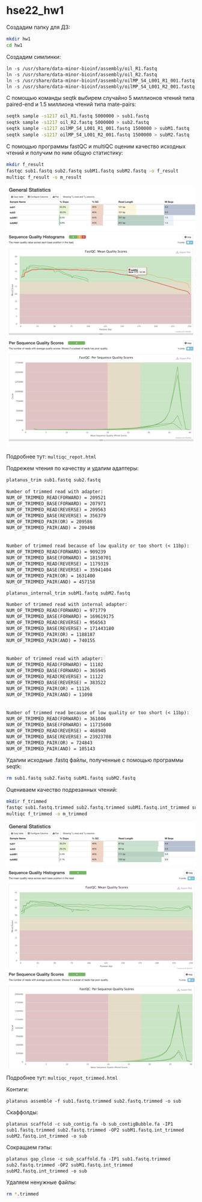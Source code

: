 # hse22_hw1

Создадим папку для ДЗ:

```bash
mkdir hw1
cd hw1
```

Создадим симлинки: 

```
ln -s /usr/share/data-minor-bioinf/assembly/oil_R1.fastq
ln -s /usr/share/data-minor-bioinf/assembly/oil_R2.fastq
ln -s /usr/share/data-minor-bioinf/assembly/oilMP_S4_L001_R1_001.fastq
ln -s /usr/share/data-minor-bioinf/assembly/oilMP_S4_L001_R2_001.fastq
```

С помощью команды seqtk выбирем случайно 5 миллионов чтений типа paired-end и 1.5 миллиона чтений типа mate-pairs:


```bash
seqtk sample -s1217 oil_R1.fastq 5000000 > sub1.fastq
seqtk sample -s1217 oil_R2.fastq 5000000 > sub2.fastq
seqtk sample -s1217 oilMP_S4_L001_R1_001.fastq 1500000 > subM1.fastq
seqtk sample -s1217 oilMP_S4_L001_R2_001.fastq 1500000 > subM2.fastq
```

С помощью программы fastQC и multiQC оценим качество исходных чтений и получим по ним общую статистику:

```bash
mkdir f_result
fastqc sub1.fastq sub2.fastq subM1.fastq subM2.fastq -o f_result
multiqc f_result -o m_result
```

![AltText](data/general_quality_1.png)
![AltText](data/quality_2.png)
![AltText](data/quality_3.png)

Подробнее тут: `multiqc_repot.html`

Подрежем чтения по качеству и удалим адаптеры:

```bash
platanus_trim sub1.fastq sub2.fastq
```
```
Number of trimmed read with adapter: 
NUM_OF_TRIMMED_READ(FORWARD) = 209521
NUM_OF_TRIMMED_BASE(FORWARD) = 207971
NUM_OF_TRIMMED_READ(REVERSE) = 209563
NUM_OF_TRIMMED_BASE(REVERSE) = 356379
NUM_OF_TRIMMED_PAIR(OR) = 209586
NUM_OF_TRIMMED_PAIR(AND) = 209498


Number of trimmed read because of low quality or too short (< 11bp): 
NUM_OF_TRIMMED_READ(FORWARD) = 909239
NUM_OF_TRIMMED_BASE(FORWARD) = 18150701
NUM_OF_TRIMMED_READ(REVERSE) = 1179319
NUM_OF_TRIMMED_BASE(REVERSE) = 35941404
NUM_OF_TRIMMED_PAIR(OR) = 1631400
NUM_OF_TRIMMED_PAIR(AND) = 457158
```

```
platanus_internal_trim subM1.fastq subM2.fastq
```
```
Number of trimmed read with internal adapter: 
NUM_OF_TRIMMED_READ(FORWARD) = 971779
NUM_OF_TRIMMED_BASE(FORWARD) = 169619175
NUM_OF_TRIMMED_READ(REVERSE) = 956563
NUM_OF_TRIMMED_BASE(REVERSE) = 171443180
NUM_OF_TRIMMED_PAIR(OR) = 1188187
NUM_OF_TRIMMED_PAIR(AND) = 740155


Number of trimmed read with adapter: 
NUM_OF_TRIMMED_READ(FORWARD) = 11102
NUM_OF_TRIMMED_BASE(FORWARD) = 365945
NUM_OF_TRIMMED_READ(REVERSE) = 11122
NUM_OF_TRIMMED_BASE(REVERSE) = 383522
NUM_OF_TRIMMED_PAIR(OR) = 11126
NUM_OF_TRIMMED_PAIR(AND) = 11098


Number of trimmed read because of low quality or too short (< 11bp): 
NUM_OF_TRIMMED_READ(FORWARD) = 361046
NUM_OF_TRIMMED_BASE(FORWARD) = 11715600
NUM_OF_TRIMMED_READ(REVERSE) = 468940
NUM_OF_TRIMMED_BASE(REVERSE) = 23923708
NUM_OF_TRIMMED_PAIR(OR) = 724843
NUM_OF_TRIMMED_PAIR(AND) = 105143
```

Удалим исходные .fastq файлы, полученные с помощью программы seqtk:

```bash
rm sub1.fastq sub2.fastq subM1.fastq subM2.fastq
```

Оцениваем качество подрезанных чтений:

```bash
mkdir f_trimmed
fastqc sub1.fastq.trimmed sub2.fastq.trimmed subM1.fastq.int_trimmed subM2.fastq.int_trimmed -o f_trimmed
multiqc f_trimmed -o m_trimmed
```

![AltText](data/general_quality_4.png)
![AltText](data/quality_5.png)
![AltText](data/quality_6.png)

Подробнее тут: `multiqc_repot_trimmed.html`

Контиги:

```
platanus assemble -f sub1.fastq.trimmed sub2.fastq.trimmed -o sub
```

Скаффолды:
```
platanus scaffold -c sub_contig.fa -b sub_contigBubble.fa -IP1 sub1.fastq.trimmed sub2.fastq.trimmed -OP2 subM1.fastq.int_trimmed subM2.fastq.int_trimmed -o sub
```

Сокращаем гэпы:

```
platanus gap_close -c sub_scaffold.fa -IP1 sub1.fastq.trimmed sub2.fastq.trimmed -OP2 subM1.fastq.int_trimmed subM2.fastq.int_trimmed -o sub
```
Удаляем ненужные файлы:

```bash
rm *.trimmed
```


 
 
